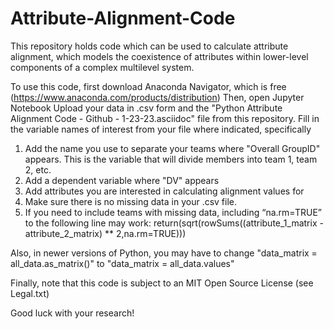 # Attribute-Alignment-Code
This repository holds code which can be used to calculate attribute alignment, which models the coexistence of attributes within lower-level components of a complex multilevel system.

To use this code, first download Anaconda Navigator, which is free (https://www.anaconda.com/products/distribution)
Then, open Jupyter Notebook
Upload your data in .csv form and the "Python Attribute Alignment Code - Github - 1-23-23.asciidoc" file from this repository. 
Fill in the variable names of interest from your file where indicated, specifically
  1. Add the name you use to separate your teams where "Overall GroupID" appears. This is the variable that will divide members into team 1, team 2, etc. 
  2. Add a dependent variable where "DV" appears
  3. Add attributes you are interested in calculating alignment values for 
  4. Make sure there is no missing data in your .csv file.
  5. If you need to include teams with missing data, including “na.rm=TRUE” to the following line may work:
 return(sqrt(rowSums((attribute_1_matrix - attribute_2_matrix) ** 2,na.rm=TRUE)))

Also, in newer versions of Python, you may have to change "data_matrix = all_data.as_matrix()" to "data_matrix = all_data.values"

Finally, note that this code is subject to an MIT Open Source License (see Legal.txt)

Good luck with your research!
